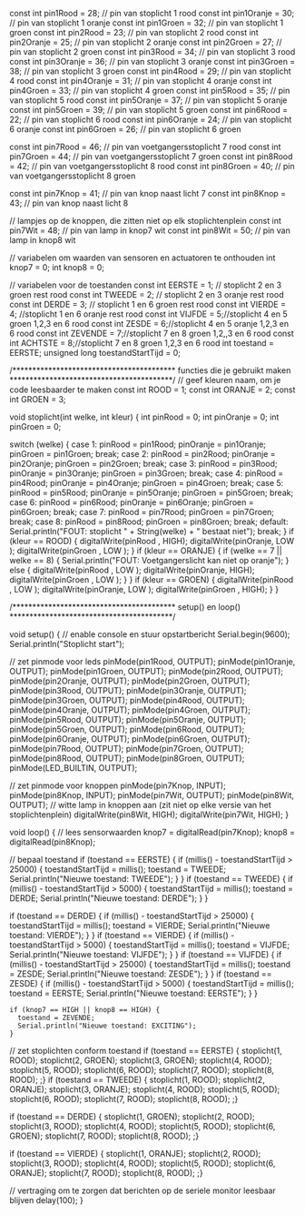 const int pin1Rood   = 28; // pin van stoplicht 1 rood
const int pin1Oranje = 30; // pin van stoplicht 1 oranje
const int pin1Groen  = 32; // pin van stoplicht 1 groen
const int pin2Rood   = 23; // pin van stoplicht 2 rood
const int pin2Oranje = 25; // pin van stoplicht 2 oranje
const int pin2Groen  = 27; // pin van stoplicht 2 groen
const int pin3Rood   = 34; // pin van stoplicht 3 rood
const int pin3Oranje = 36; // pin van stoplicht 3 oranje
const int pin3Groen  = 38; // pin van stoplicht 3 groen
const int pin4Rood   = 29; // pin van stoplicht 4 rood
const int pin4Oranje = 31; // pin van stoplicht 4 oranje
const int pin4Groen  = 33; // pin van stoplicht 4 groen
const int pin5Rood   = 35; // pin van stoplicht 5 rood
const int pin5Oranje = 37; // pin van stoplicht 5 oranje
const int pin5Groen  = 39; // pin van stoplicht 5 groen
const int pin6Rood   = 22; // pin van stoplicht 6 rood
const int pin6Oranje = 24; // pin van stoplicht 6 oranje
const int pin6Groen  = 26; // pin van stoplicht 6 groen

const int pin7Rood  = 46; // pin van voetgangersstoplicht 7 rood
const int pin7Groen = 44; // pin van voetgangersstoplicht 7 groen
const int pin8Rood  = 42; // pin van voetgangersstoplicht 8 rood
const int pin8Groen = 40; // pin van voetgangersstoplicht 8 groen

const int pin7Knop  = 41; // pin van knop naast licht 7
const int pin8Knop  = 43; // pin van knop naast licht 8

// lampjes op de knoppen, die zitten niet op elk stoplichtenplein
const int pin7Wit   = 48; // pin van lamp in knop7 wit
const int pin8Wit   = 50; // pin van lamp in knop8 wit

// variabelen om waarden van sensoren en actuatoren te onthouden
int knop7 = 0;
int knop8 = 0;

// variabelen voor de toestanden
const int EERSTE = 1; // stoplicht 2 en 3 groen rest rood
const int TWEEDE = 2; // stoplicht 2 en 3 oranje rest rood
const int DERDE = 3; // stoplicht 1 en 6 groen rest rood
const int VIERDE = 4; //stoplicht 1 en 6 oranje rest rood
const int VIJFDE = 5;//stoplicht  4 en 5 groen 1,2,3 en 6 rood
const int ZESDE = 6;//stoplicht 4 en 5 oranje 1,2,3 en 6 rood
const int ZEVENDE = 7;//stoplicht 7 en 8 groen 1,2,,3 en 6 rood
const int ACHTSTE = 8;//stoplicht 7 en 8 groen 1,2,3 en 6 rood
int toestand = EERSTE;
unsigned long toestandStartTijd = 0;

/*****************************************
   functies die je gebruikt maken
 *****************************************/
// geef kleuren naam, om je code leesbaarder te maken
const int ROOD   = 1;
const int ORANJE = 2;
const int GROEN  = 3;

void stoplicht(int welke, int kleur) {
  int pinRood   = 0;
  int pinOranje = 0;
  int pinGroen  = 0;

  switch (welke) {
    case 1:
      pinRood   = pin1Rood;
      pinOranje = pin1Oranje;
      pinGroen  = pin1Groen;
      break;
    case 2:
      pinRood   = pin2Rood;
      pinOranje = pin2Oranje;
      pinGroen  = pin2Groen;
      break;
    case 3:
      pinRood   = pin3Rood;
      pinOranje = pin3Oranje;
      pinGroen  = pin3Groen;
      break;
    case 4:
      pinRood   = pin4Rood;
      pinOranje = pin4Oranje;
      pinGroen  = pin4Groen;
      break;
    case 5:
      pinRood   = pin5Rood;
      pinOranje = pin5Oranje;
      pinGroen  = pin5Groen;
      break;
    case 6:
      pinRood   = pin6Rood;
      pinOranje = pin6Oranje;
      pinGroen  = pin6Groen;
      break;
    case 7:
      pinRood   = pin7Rood;
      pinGroen  = pin7Groen;
      break;
    case 8:
      pinRood   = pin8Rood;
      pinGroen  = pin8Groen;
      break;
    default:
      Serial.println("FOUT: stoplicht " + String(welke) + " bestaat niet");
      break;
  }
  if (kleur ==  ROOD) {
    digitalWrite(pinRood  , HIGH);
    digitalWrite(pinOranje, LOW );
    digitalWrite(pinGroen , LOW );
  }
  if (kleur ==  ORANJE) {
    if (welke == 7 || welke == 8) {
      Serial.println("FOUT: Voetgangerslicht kan niet op oranje");
    } else {
      digitalWrite(pinRood  , LOW );
      digitalWrite(pinOranje, HIGH);
      digitalWrite(pinGroen , LOW );
    }
  }
  if (kleur ==  GROEN) {
    digitalWrite(pinRood  , LOW );
    digitalWrite(pinOranje, LOW );
    digitalWrite(pinGroen , HIGH);
  }
}

/*****************************************
   setup() en loop()
 *****************************************/

void setup() {
  // enable console en stuur opstartbericht
  Serial.begin(9600);
  Serial.println("Stoplicht start");

  // zet pinmode voor leds
  pinMode(pin1Rood, OUTPUT);
  pinMode(pin1Oranje, OUTPUT);
  pinMode(pin1Groen, OUTPUT);
  pinMode(pin2Rood, OUTPUT);
  pinMode(pin2Oranje, OUTPUT);
  pinMode(pin2Groen, OUTPUT);
  pinMode(pin3Rood, OUTPUT);
  pinMode(pin3Oranje, OUTPUT);
  pinMode(pin3Groen, OUTPUT);
  pinMode(pin4Rood, OUTPUT);
  pinMode(pin4Oranje, OUTPUT);
  pinMode(pin4Groen, OUTPUT);
  pinMode(pin5Rood, OUTPUT);
  pinMode(pin5Oranje, OUTPUT);
  pinMode(pin5Groen, OUTPUT);
  pinMode(pin6Rood, OUTPUT);
  pinMode(pin6Oranje, OUTPUT);
  pinMode(pin6Groen, OUTPUT);
  pinMode(pin7Rood, OUTPUT);
  pinMode(pin7Groen, OUTPUT);
  pinMode(pin8Rood, OUTPUT);
  pinMode(pin8Groen, OUTPUT);
  pinMode(LED_BUILTIN, OUTPUT);

  // zet pinmode voor knoppen
  pinMode(pin7Knop, INPUT);
  pinMode(pin8Knop, INPUT);
  pinMode(pin7Wit, OUTPUT);
  pinMode(pin8Wit, OUTPUT);
  // witte lamp in knoppen aan (zit niet op elke versie van het stoplichtenplein)
  digitalWrite(pin8Wit, HIGH);
  digitalWrite(pin7Wit, HIGH);
}

void loop() {
  // lees sensorwaarden
  knop7 = digitalRead(pin7Knop);
  knop8 = digitalRead(pin8Knop);

  // bepaal toestand
  if (toestand == EERSTE) {
    if (millis() - toestandStartTijd > 25000) {
      toestandStartTijd = millis();
      toestand = TWEEDE;
      Serial.println("Nieuwe toestand: TWEEDE");
    }
  }
  if (toestand == TWEEDE) {
    if (millis() - toestandStartTijd > 5000) {
      toestandStartTijd = millis();
      toestand = DERDE;
      Serial.println("Nieuwe toestand: DERDE");
    }
  }

if (toestand == DERDE) {
    if (millis() - toestandStartTijd > 25000) {
      toestandStartTijd = millis();
      toestand = VIERDE;
      Serial.println("Nieuwe toestand: VIERDE");
    }
  }
  if (toestand == VIERDE) {
    if (millis() - toestandStartTijd > 5000) {
      toestandStartTijd = millis();
      toestand = VIJFDE;
      Serial.println("Nieuwe toestand: VIJFDE");
    }
  }
  if (toestand == VIJFDE) {
    if (millis() - toestandStartTijd > 25000) {
      toestandStartTijd = millis();
      toestand = ZESDE;
      Serial.println("Nieuwe toestand: ZESDE");
    }
  }
  if (toestand == ZESDE) {
    if (millis() - toestandStartTijd > 5000) {
      toestandStartTijd = millis();
      toestand = EERSTE;
      Serial.println("Nieuwe toestand: EERSTE");
    }
  }

 
    if (knop7 == HIGH || knop8 == HIGH) {
      toestand = ZEVENDE;
      Serial.println("Nieuwe toestand: EXCITING");
    }
 
 

  // zet stoplichten conform toestand
 if (toestand == EERSTE) {
  stoplicht(1, ROOD);
  stoplicht(2, GROEN);
  stoplicht(3, GROEN);
  stoplicht(4, ROOD);
  stoplicht(5, ROOD);
  stoplicht(6, ROOD);
  stoplicht(7, ROOD);
  stoplicht(8, ROOD);
 ;}
if (toestand == TWEEDE) {
  stoplicht(1, ROOD);
  stoplicht(2, ORANJE);
  stoplicht(3, ORANJE);
  stoplicht(4, ROOD);
  stoplicht(5, ROOD);
  stoplicht(6, ROOD);
  stoplicht(7, ROOD);
  stoplicht(8, ROOD);
 ;}

if (toestand == DERDE) {
  stoplicht(1, GROEN);
  stoplicht(2, ROOD);
  stoplicht(3, ROOD);
  stoplicht(4, ROOD);
  stoplicht(5, ROOD);
  stoplicht(6, GROEN);
  stoplicht(7, ROOD);
  stoplicht(8, ROOD);
 ;}

if (toestand == VIERDE) {
  stoplicht(1, ORANJE);
  stoplicht(2, ROOD);
  stoplicht(3, ROOD);
  stoplicht(4, ROOD);
  stoplicht(5, ROOD);
  stoplicht(6, ORANJE);
  stoplicht(7, ROOD);
  stoplicht(8, ROOD);
 ;}


  // vertraging om te zorgen dat berichten op de seriele monitor leesbaar blijven
  delay(100);
}